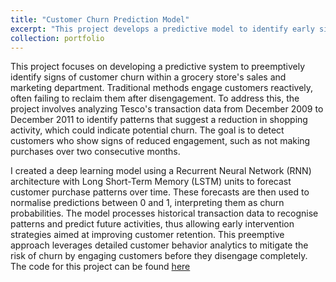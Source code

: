 ```yaml
---
title: "Customer Churn Prediction Model"
excerpt: "This project develops a predictive model to identify early signs of customer churn at a popular UK grocery store chain, using deep learning techniques on historical transaction data. By analyzing patterns of customer engagement, the model forecasts future purchase behaviors and identifies potential churn risks, allowing proactive retention strategies to be implemented effectively. <br/><img src='/images/CPM.webp'>"
collection: portfolio
---
```


This project focuses on developing a predictive system to preemptively identify signs of customer churn within a grocery store's sales and marketing department. Traditional methods 
engage customers reactively, often failing to reclaim them after disengagement. To address this, the project involves analyzing Tesco's transaction data from December 2009 to 
December 2011 to identify patterns that suggest a reduction in shopping activity, which could indicate potential churn. The goal is to detect customers who show signs of reduced 
engagement, such as not making purchases over two consecutive months.

I created a deep learning model using a Recurrent Neural Network (RNN) architecture with Long Short-Term Memory (LSTM) units to forecast customer purchase patterns over time. 
These forecasts are then used to normalise predictions between 0 and 1, interpreting them as churn probabilities. The model processes historical transaction data to recognise 
patterns and predict future activities, thus allowing early intervention strategies aimed at improving customer retention. This preemptive approach leverages detailed customer 
behavior analytics to mitigate the risk of churn by engaging customers before they disengage completely. The code for this project can be found [here](https://github.com/GiuseppeIncardona9/Data-Driven-Projects/blob/main/Customer%20Churn%20Prediction/Customer%20Churn%20Prediction%20Model.ipynb)
